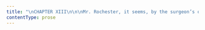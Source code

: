 ```yaml
---
title: "\nCHAPTER XIII\n\n\nMr. Rochester, it seems, by the surgeon’s orders, went to bed early that\nnight; nor did he rise soon next morning.\_ When he did come down, it was\nto attend to business: his agent and some of his tenants were arrived,\nand waiting to speak with him.\n\nAdèle and I had now to vacate the library: it would be in daily\nrequisition as a reception-room for callers.\_ A fire was lit in an\napartment upstairs, and there I carried our books, and arranged it for\nthe future schoolroom.\_ I discerned in the course of the morning that\nThornfield Hall was a changed place: no longer silent as a church, it\nechoed every hour or two to a knock at the door, or a clang of the bell;\nsteps, too, often traversed the hall, and new voices spoke in different\nkeys below; a rill from the outer world was flowing through it; it had a\nmaster: for my part, I liked it better.\n\nAdèle was not easy to teach that day; she could not apply: she kept\nrunning to the door and looking over the banisters to see if she could\nget a glimpse of Mr. Rochester; then she coined pretexts to go\ndownstairs, in order, as I shrewdly suspected, to visit the library,\nwhere I knew she was not wanted; then, when I got a little angry, and\nmade her sit still, she continued to talk incessantly of her “ami,\nMonsieur Edouard Fairfax de Rochester,” as she dubbed him (I had not\nbefore heard his prenomens), and to conjecture what presents he had\nbrought her: for it appears he had intimated the night before, that when\nhis luggage came from Millcote, there would be found amongst it a little\nbox in whose contents she had an interest.\n\n“Et cela doit signifier,” said she, “qu’il y aura là dedans un cadeau\npour moi, et peut-être pour vous aussi, mademoiselle.\_ Monsieur a parlé\nde vous: il m’a demandé le nom de ma gouvernante, et si elle n’était pas\nune petite personne, assez mince et un peu pâle.\_ J’ai dit qu’oui: car\nc’est vrai, n’est-ce pas, mademoiselle?”\n\nI and my pupil dined as usual in Mrs. Fairfax’s parlour; the afternoon\nwas wild and snowy, and we passed it in the schoolroom.\_ At dark I\nallowed Adèle to put away books and work, and to run downstairs; for,\nfrom the comparative silence below, and from the cessation of appeals to\nthe door-bell, I conjectured that Mr. Rochester was now at liberty.\_\nLeft alone, I walked to the window; but nothing was to be seen thence:\ntwilight and snowflakes together thickened the air, and hid the very\nshrubs on the lawn.\_ I let down the curtain and went back to the\nfireside.\n\nIn the clear embers I was tracing a view, not unlike a picture I\nremembered to have seen of the castle of Heidelberg, on the Rhine, when\nMrs. Fairfax came in, breaking up by her entrance the fiery mosaic I had\nbeen piercing together, and scattering too some heavy unwelcome thoughts\nthat were beginning to throng on my solitude.\n\n“Mr. Rochester would be glad if you and your pupil would take tea with\nhim in the drawing-room this evening,” said she: “he has been so much\nengaged all day that he could not ask to see you before.”\n\n“When is his tea-time?” I inquired.\n\n“Oh, at six o’clock: he keeps early hours in the country.\_ You had\nbetter change your frock now; I will go with you and fasten it.\_ Here is\na candle.”\n\n“Is it necessary to change my frock?”\n\n“Yes, you had better: I always dress for the evening when Mr. Rochester\nis here.”\n\nThis additional ceremony seemed somewhat stately; however, I repaired to\nmy room, and, with Mrs. Fairfax’s aid, replaced my black stuff dress by\none of black silk; the best and the only additional one I had, except\none of light grey, which, in my Lowood notions of the toilette, I\nthought too fine to be worn, except on first-rate occasions.\n\n“You want a brooch,” said Mrs. Fairfax.\_ I had a single little pearl\nornament which Miss Temple gave me as a parting keepsake: I put it on,\nand then we went downstairs.\_ Unused as I was to strangers, it was\nrather a trial to appear thus formally summoned in Mr. Rochester’s\npresence.\_ I let Mrs. Fairfax precede me into the dining-room, and kept\nin her shade as we crossed that apartment; and, passing the arch, whose\ncurtain was now dropped, entered the elegant recess beyond.\n\nTwo wax candles stood lighted on the table, and two on the mantelpiece;\nbasking in the light and heat of a superb fire, lay Pilot—Adèle knelt\nnear him.\_ Half reclined on a couch appeared Mr. Rochester, his foot\nsupported by the cushion; he was looking at Adèle and the dog: the fire\nshone full on his face.\_ I knew my traveller with his broad and jetty\neyebrows; his square forehead, made squarer by the horizontal sweep of\nhis black hair.\_ I recognised his decisive nose, more remarkable for\ncharacter than beauty; his full nostrils, denoting, I thought, choler;\nhis grim mouth, chin, and jaw—yes, all three were very grim, and no\nmistake.\_ His shape, now divested of cloak, I perceived harmonised in\nsquareness with his physiognomy: I suppose it was a good figure in the\nathletic sense of the term—broad chested and thin flanked, though\nneither tall nor graceful.\n\nMr. Rochester must have been aware of the entrance of Mrs. Fairfax and\nmyself; but it appeared he was not in the mood to notice us, for he\nnever lifted his head as we approached.\n\n“Here is Miss Eyre, sir,” said Mrs. Fairfax, in her quiet way.\_ He\nbowed, still not taking his eyes from the group of the dog and child.\n\n“Let Miss Eyre be seated,” said he: and there was something in the\nforced stiff bow, in the impatient yet formal tone, which seemed further\nto express, “What the deuce is it to me whether Miss Eyre be there or\nnot?\_ At this moment I am not disposed to accost her.”\n\nI sat down quite disembarrassed.\_ A reception of finished politeness\nwould probably have confused me: I could not have returned or repaid it\nby answering grace and elegance on my part; but harsh caprice laid me\nunder no obligation; on the contrary, a decent quiescence, under the\nfreak of manner, gave me the advantage.\_ Besides, the eccentricity of\nthe proceeding was piquant: I felt interested to see how he would go on.\n\nHe went on as a statue would, that is, he neither spoke nor moved.\_ Mrs.\nFairfax seemed to think it necessary that some one should be amiable,\nand she began to talk.\_ Kindly, as usual—and, as usual, rather trite—she\ncondoled with him on the pressure of business he had had all day; on the\nannoyance it must have been to him with that painful sprain: then she\ncommended his patience and perseverance in going through with it.\n\n“Madam, I should like some tea,” was the sole rejoinder she got.\_ She\nhastened to ring the bell; and when the tray came, she proceeded to\narrange the cups, spoons, &c., with assiduous celerity.\_ I and Adèle\nwent to the table; but the master did not leave his couch.\n\n“Will you hand Mr. Rochester’s cup?” said Mrs. Fairfax to me; “Adèle\nmight perhaps spill it.”\n\nI did as requested.\_ As he took the cup from my hand, Adèle, thinking\nthe moment propitious for making a request in my favour, cried out—\n\n“N’est-ce pas, monsieur, qu’il y a un cadeau pour Mademoiselle Eyre dans\nvotre petit coffre?”\n\n“Who talks of cadeaux?” said he gruffly.\_ “Did you expect a present,\nMiss Eyre?\_ Are you fond of presents?” and he searched my face with eyes\nthat I saw were dark, irate, and piercing.\n\n“I hardly know, sir; I have little experience of them: they are\ngenerally thought pleasant things.”\n\n“Generally thought?\_ But what do you think?”\n\n“I should be obliged to take time, sir, before I could give you an\nanswer worthy of your acceptance: a present has many faces to it, has it\nnot? and one should consider all, before pronouncing an opinion as to\nits nature.”\n\n“Miss Eyre, you are not so unsophisticated as Adèle: she demands a\n‘cadeau,’ clamorously, the moment she sees me: you beat about the bush.”\n\n“Because I have less confidence in my deserts than Adèle has: she can\nprefer the claim of old acquaintance, and the right too of custom; for\nshe says you have always been in the habit of giving her playthings; but\nif I had to make out a case I should be puzzled, since I am a stranger,\nand have done nothing to entitle me to an acknowledgment.”\n\n“Oh, don’t fall back on over-modesty!\_ I have examined Adèle, and find\nyou have taken great pains with her: she is not bright, she has no\ntalents; yet in a short time she has made much improvement.”\n\n“Sir, you have now given me my ‘cadeau;’ I am obliged to you: it is the\nmeed teachers most covet—praise of their pupils’ progress.”\n\n“Humph!” said Mr. Rochester, and he took his tea in silence.\n\n“Come to the fire,” said the master, when the tray was taken away, and\nMrs. Fairfax had settled into a corner with her knitting; while Adèle\nwas leading me by the hand round the room, showing me the beautiful\nbooks and ornaments on the consoles and chiffonnières.\_ We obeyed, as in\nduty bound; Adèle wanted to take a seat on my knee, but she was ordered\nto amuse herself with Pilot.\n\n“You have been resident in my house three months?”\n\n“Yes, sir.”\n\n“And you came from—?”\n\n“From Lowood school, in ---shire.”\n\n“Ah! a charitable concern.\_ How long were you there?”\n\n“Eight years.”\n\n“Eight years! you must be tenacious of life.\_ I thought half the time in\nsuch a place would have done up any constitution!\_ No wonder you have\nrather the look of another world.\_ I marvelled where you had got that\nsort of face.\_ When you came on me in Hay Lane last night, I thought\nunaccountably of fairy tales, and had half a mind to demand whether you\nhad bewitched my horse: I am not sure yet.\_ Who are your parents?”\n\n“I have none.”\n\n“Nor ever had, I suppose: do you remember them?”\n\n“No.”\n\n“I thought not.\_ And so you were waiting for your people when you sat on\nthat stile?”\n\n“For whom, sir?”\n\n“For the men in green: it was a proper moonlight evening for them.\_ Did\nI break through one of your rings, that you spread that damned ice on\nthe causeway?”\n\nI shook my head.\_ “The men in green all forsook England a hundred years\nago,” said I, speaking as seriously as he had done.\_ “And not even in\nHay Lane, or the fields about it, could you find a trace of them.\_ I\ndon’t think either summer or harvest, or winter moon, will ever shine on\ntheir revels more.”\n\nMrs. Fairfax had dropped her knitting, and, with raised eyebrows, seemed\nwondering what sort of talk this was.\n\n“Well,” resumed Mr. Rochester, “if you disown parents, you must have\nsome sort of kinsfolk: uncles and aunts?”\n\n“No; none that I ever saw.”\n\n“And your home?”\n\n“I have none.”\n\n“Where do your brothers and sisters live?”\n\n“I have no brothers or sisters.”\n\n“Who recommended you to come here?”\n\n“I advertised, and Mrs. Fairfax answered my advertisement.”\n\n“Yes,” said the good lady, who now knew what ground we were upon, “and I\nam daily thankful for the choice Providence led me to make.\_ Miss Eyre\nhas been an invaluable companion to me, and a kind and careful teacher\nto Adèle.”\n\n“Don’t trouble yourself to give her a character,” returned Mr.\nRochester: “eulogiums will not bias me; I shall judge for myself.\_ She\nbegan by felling my horse.”\n\n“Sir?” said Mrs. Fairfax.\n\n“I have to thank her for this sprain.”\n\nThe widow looked bewildered.\n\n“Miss Eyre, have you ever lived in a town?”\n\n“No, sir.”\n\n“Have you seen much society?”\n\n“None but the pupils and teachers of Lowood, and now the inmates of\nThornfield.”\n\n“Have you read much?”\n\n“Only such books as came in my way; and they have not been numerous or\nvery learned.”\n\n“You have lived the life of a nun: no doubt you are well drilled in\nreligious forms;—Brocklehurst, who I understand directs Lowood, is a\nparson, is he not?”\n\n“Yes, sir.”\n\n“And you girls probably worshipped him, as a convent full of religieuses\nwould worship their director.”\n\n“Oh, no.”\n\n“You are very cool!\_ No!\_ What! a novice not worship her priest!\_ That\nsounds blasphemous.”\n\n“I disliked Mr. Brocklehurst; and I was not alone in the feeling.\_ He is\na harsh man; at once pompous and meddling; he cut off our hair; and for\neconomy’s sake bought us bad needles and thread, with which we could\nhardly sew.”\n\n“That was very false economy,” remarked Mrs. Fairfax, who now again\ncaught the drift of the dialogue.\n\n“And was that the head and front of his offending?” demanded Mr.\nRochester.\n\n“He starved us when he had the sole superintendence of the provision\ndepartment, before the committee was appointed; and he bored us with\nlong lectures once a week, and with evening readings from books of his\nown inditing, about sudden deaths and judgments, which made us afraid to\ngo to bed.”\n\n“What age were you when you went to Lowood?”\n\n“About ten.”\n\n“And you stayed there eight years: you are now, then, eighteen?”\n\nI assented.\n\n“Arithmetic, you see, is useful; without its aid, I should hardly have\nbeen able to guess your age.\_ It is a point difficult to fix where the\nfeatures and countenance are so much at variance as in your case.\_ And\nnow what did you learn at Lowood?\_ Can you play?”\n\n“A little.”\n\n“Of course: that is the established answer.\_ Go into the library—I mean,\nif you please.—(Excuse my tone of command; I am used to say, ‘Do this,’\nand it is done: I cannot alter my customary habits for one new\ninmate.)—Go, then, into the library; take a candle with you; leave the\ndoor open; sit down to the piano, and play a tune.”\n\nI departed, obeying his directions.\n\n“Enough!” he called out in a few minutes.\_ “You play a little, I\nsee; like any other English school-girl; perhaps rather better than\nsome, but not well.”\n\nI closed the piano and returned.\_ Mr. Rochester continued—“Adèle showed\nme some sketches this morning, which she said were yours.\_ I don’t know\nwhether they were entirely of your doing; probably a master aided you?”\n\n“No, indeed!” I interjected.\n\n“Ah! that pricks pride.\_ Well, fetch me your portfolio, if you can vouch\nfor its contents being original; but don’t pass your word unless you are\ncertain: I can recognise patchwork.”\n\n“Then I will say nothing, and you shall judge for yourself, sir.”\n\nI brought the portfolio from the library.\n\n“Approach the table,” said he; and I wheeled it to his couch.\_ Adèle and\nMrs. Fairfax drew near to see the pictures.\n\n“No crowding,” said Mr. Rochester: “take the drawings from my hand as I\nfinish with them; but don’t push your faces up to mine.”\n\nHe deliberately scrutinised each sketch and painting.\_ Three he laid\naside; the others, when he had examined them, he swept from him.\n\n“Take them off to the other table, Mrs. Fairfax,” said he, “and look at\nthem with Adèle;—you” (glancing at me) “resume your seat, and answer my\nquestions.\_ I perceive those pictures were done by one hand: was that\nhand yours?”\n\n“Yes.”\n\n“And when did you find time to do them?\_ They have taken much time, and\nsome thought.”\n\n“I did them in the last two vacations I spent at Lowood, when I had no\nother occupation.”\n\n“Where did you get your copies?”\n\n“Out of my head.”\n\n“That head I see now on your shoulders?”\n\n“Yes, sir.”\n\n“Has it other furniture of the same kind within?”\n\n“I should think it may have: I should hope—better.”\n\nHe spread the pictures before him, and again surveyed them alternately.\n\nWhile he is so occupied, I will tell you, reader, what they are: and\nfirst, I must premise that they are nothing wonderful.\_ The subjects\nhad, indeed, risen vividly on my mind.\_ As I saw them with the spiritual\neye, before I attempted to embody them, they were striking; but my hand\nwould not second my fancy, and in each case it had wrought out but a\npale portrait of the thing I had conceived.\n\nThese pictures were in water-colours.\_ The first represented clouds low\nand livid, rolling over a swollen sea: all the distance was in eclipse;\nso, too, was the foreground; or rather, the nearest billows, for there\nwas no land.\_ One gleam of light lifted into relief a half-submerged\nmast, on which sat a cormorant, dark and large, with wings flecked with\nfoam; its beak held a gold bracelet set with gems, that I had touched\nwith as brilliant tints as my palette could yield, and as glittering\ndistinctness as my pencil could impart.\_ Sinking below the bird and\nmast, a drowned corpse glanced through the green water; a fair arm was\nthe only limb clearly visible, whence the bracelet had been washed or\ntorn.\n\nThe second picture contained for foreground only the dim peak of a hill,\nwith grass and some leaves slanting as if by a breeze.\_ Beyond and above\nspread an expanse of sky, dark blue as at twilight: rising into the sky\nwas a woman’s shape to the bust, portrayed in tints as dusk and soft as\nI could combine.\_ The dim forehead was crowned with a star; the\nlineaments below were seen as through the suffusion of vapour; the eyes\nshone dark and wild; the hair streamed shadowy, like a beamless cloud\ntorn by storm or by electric travail.\_ On the neck lay a pale reflection\nlike moonlight; the same faint lustre touched the train of thin clouds\nfrom which rose and bowed this vision of the Evening Star.\n\nThe third showed the pinnacle of an iceberg piercing a polar winter sky:\na muster of northern lights reared their dim lances, close serried,\nalong the horizon.\_ Throwing these into distance, rose, in the\nforeground, a head,—a colossal head, inclined towards the iceberg, and\nresting against it.\_ Two thin hands, joined under the forehead, and\nsupporting it, drew up before the lower features a sable veil, a brow\nquite bloodless, white as bone, and an eye hollow and fixed, blank of\nmeaning but for the glassiness of despair, alone were visible.\_ Above\nthe temples, amidst wreathed turban folds of black drapery, vague in its\ncharacter and consistency as cloud, gleamed a ring of white flame,\ngemmed with sparkles of a more lurid tinge.\_ This pale crescent was “the\nlikeness of a kingly crown;” what it diademed was “the shape which shape\nhad none.”\n\n“Were you happy when you painted these pictures?” asked Mr. Rochester\npresently.\n\n“I was absorbed, sir: yes, and I was happy.\_ To paint them, in short,\nwas to enjoy one of the keenest pleasures I have ever known.”\n\n“That is not saying much.\_ Your pleasures, by your own account, have\nbeen few; but I daresay you did exist in a kind of artist’s dreamland\nwhile you blent and arranged these strange tints.\_ Did you sit at them\nlong each day?”\n\n“I had nothing else to do, because it was the vacation, and I sat at\nthem from morning till noon, and from noon till night: the length of the\nmidsummer days favoured my inclination to apply.”\n\n“And you felt self-satisfied with the result of your ardent labours?”\n\n“Far from it.\_ I was tormented by the contrast between my idea and my\nhandiwork: in each case I had imagined something which I was quite\npowerless to realise.”\n\n“Not quite: you have secured the shadow of your thought; but no more,\nprobably.\_ You had not enough of the artist’s skill and science to give\nit full being: yet the drawings are, for a school-girl, peculiar.\_ As to\nthe thoughts, they are elfish.\_ These eyes in the Evening Star you must\nhave seen in a dream.\_ How could you make them look so clear, and yet\nnot at all brilliant? for the planet above quells their rays.\_ And what\nmeaning is that in their solemn depth?\_ And who taught you to paint\nwind?\_ There is a high gale in that sky, and on this hill-top.\_ Where\ndid you see Latmos?\_ For that is Latmos.\_ There! put the drawings away!”\n\nI had scarce tied the strings of the portfolio, when, looking at his\nwatch, he said abruptly—\n\n“It is nine o’clock: what are you about, Miss Eyre, to let Adèle sit up\nso long?\_ Take her to bed.”\n\nAdèle went to kiss him before quitting the room: he endured the caress,\nbut scarcely seemed to relish it more than Pilot would have done, nor so\nmuch.\n\n“I wish you all good-night, now,” said he, making a movement of the hand\ntowards the door, in token that he was tired of our company, and wished\nto dismiss us.\_ Mrs. Fairfax folded up her knitting: I took my\nportfolio: we curtseyed to him, received a frigid bow in return, and so\nwithdrew.\n\n“You said Mr. Rochester was not strikingly peculiar, Mrs. Fairfax,” I\nobserved, when I rejoined her in her room, after putting Adèle to bed.\n\n“Well, is he?”\n\n“I think so: he is very changeful and abrupt.”\n\n“True: no doubt he may appear so to a stranger, but I am so accustomed\nto his manner, I never think of it; and then, if he has peculiarities of\ntemper, allowance should be made.”\n\n“Why?”\n\n“Partly because it is his nature—and we can none of us help our nature;\nand partly because he has painful thoughts, no doubt, to harass him, and\nmake his spirits unequal.”\n\n“What about?”\n\n“Family troubles, for one thing.”\n\n“But he has no family.”\n\n“Not now, but he has had—or, at least, relatives.\_ He lost his elder\nbrother a few years since.”\n\n“His elder brother?”\n\n“Yes.\_ The present Mr. Rochester has not been very long in possession of\nthe property; only about nine years.”\n\n“Nine years is a tolerable time.\_ Was he so very fond of his brother as\nto be still inconsolable for his loss?”\n\n“Why, no—perhaps not.\_ I believe there were some misunderstandings\nbetween them.\_ Mr. Rowland Rochester was not quite just to Mr. Edward;\nand perhaps he prejudiced his father against him.\_ The old gentleman was\nfond of money, and anxious to keep the family estate together.\_ He did\nnot like to diminish the property by division, and yet he was anxious\nthat Mr. Edward should have wealth, too, to keep up the consequence of\nthe name; and, soon after he was of age, some steps were taken that were\nnot quite fair, and made a great deal of mischief.\_ Old Mr. Rochester\nand Mr. Rowland combined to bring Mr. Edward into what he considered a\npainful position, for the sake of making his fortune: what the precise\nnature of that position was I never clearly knew, but his spirit could\nnot brook what he had to suffer in it.\_ He is not very forgiving: he\nbroke with his family, and now for many years he has led an unsettled\nkind of life.\_ I don’t think he has ever been resident at Thornfield for\na fortnight together, since the death of his brother without a will left\nhim master of the estate; and, indeed, no wonder he shuns the old\nplace.”\n\n“Why should he shun it?”\n\n“Perhaps he thinks it gloomy.”\n\nThe answer was evasive.\_ I should have liked something clearer; but Mrs.\nFairfax either could not, or would not, give me more explicit\ninformation of the origin and nature of Mr. Rochester’s trials.\_ She\naverred they were a mystery to herself, and that what she knew was\nchiefly from conjecture.\_ It was evident, indeed, that she wished me to\ndrop the subject, which I did accordingly.\n"
contentType: prose
---
```



